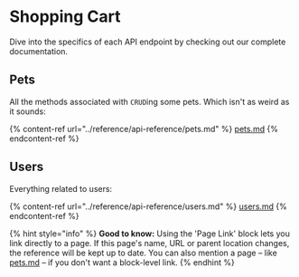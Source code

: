 # Shopping Cart

Dive into the specifics of each API endpoint by checking out our complete documentation.

## Pets

All the methods associated with `CRUD`ing some pets. Which isn't as weird as it sounds:

{% content-ref url="../reference/api-reference/pets.md" %}
[pets.md](../reference/api-reference/pets.md)
{% endcontent-ref %}

## Users

Everything related to users:

{% content-ref url="../reference/api-reference/users.md" %}
[users.md](../reference/api-reference/users.md)
{% endcontent-ref %}

{% hint style="info" %}
**Good to know:** Using the 'Page Link' block lets you link directly to a page. If this page's name, URL or parent location changes, the reference will be kept up to date. You can also mention a page – like [pets.md](../reference/api-reference/pets.md "mention") – if you don't want a block-level link.
{% endhint %}
